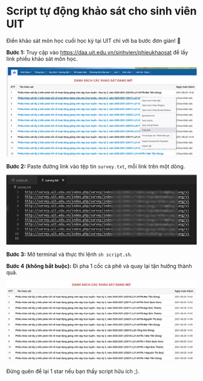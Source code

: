 # Script tự động khảo sát cho sinh viên UIT

Điền khảo sát môn học cuối học kỳ tại UIT chỉ với ba bước đơn giản! 🎉

**Bước 1:** Truy cập vào https://daa.uit.edu.vn/sinhvien/phieukhaosat để lấy link phiếu khảo sát môn học.

![Buoc1](./images/1.png)

**Bước 2:** Paste đường link vào tệp tin `survey.txt`, mỗi link trên một dòng.

![Buoc1](./images/2.png)

**Bước 3:** Mở terminal và thực thi lệnh `sh script.sh`.

**Bước 4 (không bắt buộc):** Đi pha 1 cốc cà phê và quay lại tận hưởng thành quả.

![Buoc1](./images/3.png)

Đừng quên để lại 1 star nếu bạn thấy script hữu ích ;).